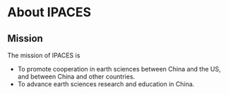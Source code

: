 # About IPACES

## Mission

The mission of IPACES is
- To promote cooperation in earth sciences between China and the US, and
  between China and other countries.
- To advance earth sciences research and education in China.

